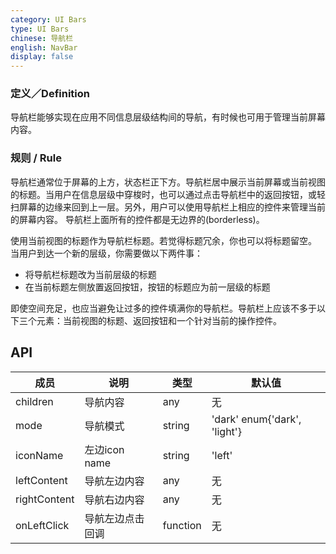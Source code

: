```yaml
---
category: UI Bars
type: UI Bars
chinese: 导航栏
english: NavBar
display: false
---
```


### 定义／Definition
导航栏能够实现在应用不同信息层级结构间的导航，有时候也可用于管理当前屏幕内容。

### 规则 / Rule
导航栏通常位于屏幕的上方，状态栏正下方。导航栏居中展示当前屏幕或当前视图的标题。当用户在信息层级中穿梭时，也可以通过点击导航栏中的返回按钮，或轻扫屏幕的边缘来回到上一层。另外，用户可以使用导航栏上相应的控件来管理当前的屏幕内容。
导航栏上面所有的控件都是无边界的(borderless)。

使用当前视图的标题作为导航栏标题。若觉得标题冗余，你也可以将标题留空。
当用户到达一个新的层级，你需要做以下两件事：

- 将导航栏标题改为当前层级的标题
- 在当前标题左侧放置返回按钮，按钮的标题应为前一层级的标题

即使空间充足，也应当避免让过多的控件填满你的导航栏。导航栏上应该不多于以下三个元素：当前视图的标题、返回按钮和一个针对当前的操作控件。


## API

| 成员        | 说明           | 类型      | 默认值       |
|------------|----------------|--------------------|--------------|
| children   | 导航内容      | any |    无  |
| mode   | 导航模式   | string |  'dark' enum{'dark', 'light'} |
| iconName   | 左边icon name   | string |  'left' |
| leftContent   | 导航左边内容      | any |    无  |
| rightContent   | 导航右边内容      | any |    无  |
| onLeftClick   | 导航左边点击回调      | function |    无  |
